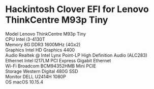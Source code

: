 # Hackintosh Clover EFI for Lenovo ThinkCentre M93p Tiny
Model            Lenovo ThinkCentre M93p Tiny  
CPU              Intel i3-4130T  
Memory           8G DDR3 1600MHz (4Gx2)  
Graphics         Intel HD Graphics 4400  
Audio            Realtek @ Intel Lynx Point-LP High Definition Audio (ALC283)  
Ethernet         Intel I217LM PCI Express Gigabit Ethernet  
Wi-Fi            Broadcom BCM94352HMB Mini PCIE  
Storage          Western Digital 480G SSD  
Monitor          DELL U2414H 1080P  
OS               macOS 10.15.4  
